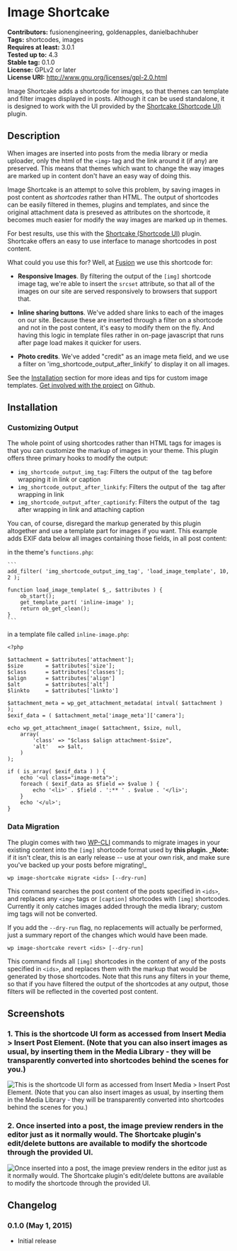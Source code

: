 # Image Shortcake #
**Contributors:** fusionengineering, goldenapples, danielbachhuber  
**Tags:** shortcodes, images  
**Requires at least:** 3.0.1  
**Tested up to:** 4.3  
**Stable tag:** 0.1.0  
**License:** GPLv2 or later  
**License URI:** http://www.gnu.org/licenses/gpl-2.0.html  

Image Shortcake adds a shortcode for images, so that themes can template and filter images displayed in posts. Although it can be used standalone, it is designed to work with the UI provided by the [Shortcake (Shortcode UI)](https://github.com/fusioneng/Shortcake) plugin.

## Description ##

When images are inserted into posts from the media library or media uploader, only the html of the `<img>` tag and the link around it (if any) are preserved. This means that themes which want to change the way images are marked up in content don't have an easy way of doing this.

Image Shortcake is an attempt to solve this problem, by saving images in post content as _shortcodes_ rather than HTML. The output of shortcodes can be easily filtered in themes, plugins and templates, and since the original attachment data is preseved as attributes on the shortcode, it becomes much easier for modify the way images are marked up in themes.

For best results, use this with the [Shortcake (Shortcode UI)](https://github.com/fusioneng/Shortcake) plugin. Shortcake offers an easy to use interface to manage shortcodes in post content.

What could you use this for? Well, at [Fusion](http://fusion.net) we use this shortcode for:

* **Responsive Images**. By filtering the output of the `[img]` shortcode image tag, we're able to insert the `srcset` attribute, so that all of the images on our site are served responsively to browsers that support that.

* **Inline sharing buttons**. We've added share links to each of the images on our site. Because these are inserted through a filter on a shortcode and not in the post content, it's easy to modify them on the fly. And having this logic in template files rather in on-page javascript that runs after page load makes it quicker for users.

* **Photo credits**. We've added "credit" as an image meta field, and we use a filter on 'img_shortcode_output_after_linkify' to display it on all images.

See the [Installation](#Installation) section for more ideas and tips for custom image templates. [Get involved with the project](https://github.com/fusioneng/image-shortcake) on Github.

## Installation ##

### Customizing Output ###

The whole point of using shortcodes rather than HTML tags for images is that you can customize the markup of images in your theme. This plugin offers three primary hooks to modify the output:

* `img_shortcode_output_img_tag`: Filters the output of the <img> tag before wrapping it in link or caption
* `img_shortcode_output_after_linkify`: Filters the output of the <img> tag after wrapping in link
* `img_shortcode_output_after_captionify`: Filters the output of the <img> tag after wrapping in link and attaching caption

You can, of course, disregard the markup generated by this plugin altogether and use a template part for images if you want. This example adds EXIF data below all images containing those fields, in all post content:

in the theme's `functions.php`:

	```
	add_filter( 'img_shortcode_output_img_tag', 'load_image_template', 10, 2 );

	function load_image_template( $_, $attributes ) {
		ob_start();
		get_template_part( 'inline-image' );
		return ob_get_clean();
	}
	```

in a template file called `inline-image.php`:

```
<?php

$attachment = $attributes['attachment'];
$size       = $attributes['size'];
$class      = $attributes['classes'];
$align      = $attributes['align']
$alt        = $attributes['alt']
$linkto     = $attributes['linkto']

$attachment_meta = wp_get_attachment_metadata( intval( $attachment ) );
$exif_data = ( $attachment_meta['image_meta']['camera'];

echo wp_get_attachment_image( $attachment, $size, null,
	array(
		'class' => "$class $align attachment-$size",
		'alt'   => $alt,
	)
);

if ( is_array( $exif_data ) ) {
	echo '<ul class="image-meta">';
	foreach ( $exif_data as $field => $value ) {
		echo '<li>' . $field . ':** ' . $value . '</li>';
	}
	echo '</ul>';
}
```


### Data Migration ###

The plugin comes with two [WP-CLI](http://wp-cli.org) commands to migrate images in your existing content into the `[img]` shortcode format used by
**this plugin. _Note:** if it isn't clear, this is an early release -- use at your own risk, and make sure you've backed up your posts before migrating!_  

`wp image-shortcake migrate <ids> [--dry-run]`

This command searches the post content of the posts specified in `<ids>`, and replaces any `<img>` tags or `[caption]` shortcodes with `[img]`
shortcodes. Currently it only catches images added through the media library; custom img tags will not be converted.

If you add the `--dry-run` flag, no replacements will actually be performed, just a summary report of the changes which would have been made.

`wp image-shortcake revert <ids> [--dry-run]`

This command finds all `[img]` shortcodes in the content of any of the posts specified in `<ids>`, and replaces them with the markup that would be generated by those shortcodes. Note that this runs any filters in your theme, so that if you have filtered the output of the shortcodes at any output, those filters will be reflected in the coverted post content.

## Screenshots ##

### 1. This is the shortcode UI form as accessed from **Insert Media > Insert Post Element**. (Note that you can also insert images as usual, by inserting them in the Media Library - they will be transparently converted into shortcodes behind the scenes for you.) ###
![This is the shortcode UI form as accessed from **Insert Media > Insert Post Element**. (Note that you can also insert images as usual, by inserting them in the Media Library - they will be transparently converted into shortcodes behind the scenes for you.)](http://s.wordpress.org/extend/plugins/image-shortcake/screenshot-1.png)

### 2. Once inserted into a post, the image preview renders in the editor just as it normally would. The Shortcake plugin's edit/delete buttons are available to modify the shortcode through the provided UI. ###
![Once inserted into a post, the image preview renders in the editor just as it normally would. The Shortcake plugin's edit/delete buttons are available to modify the shortcode through the provided UI.](http://s.wordpress.org/extend/plugins/image-shortcake/screenshot-2.png)


## Changelog ##

### 0.1.0 (May 1, 2015) ###
* Initial release
